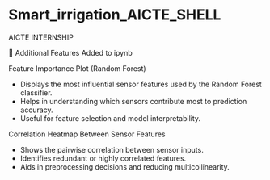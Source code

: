 # Smart_irrigation_AICTE_SHELL
AICTE INTERNSHIP

📘 Additional Features Added to ipynb

Feature Importance Plot (Random Forest)
- Displays the most influential sensor features used by the Random Forest classifier.
- Helps in understanding which sensors contribute most to prediction accuracy.
- Useful for feature selection and model interpretability.

Correlation Heatmap Between Sensor Features
- Shows the pairwise correlation between sensor inputs.
- Identifies redundant or highly correlated features.
- Aids in preprocessing decisions and reducing multicollinearity.

